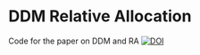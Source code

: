 # DDM Relative Allocation
 Code for the paper on DDM and RA
[![DOI](https://zenodo.org/badge/516031079.svg)](https://zenodo.org/badge/latestdoi/516031079)
